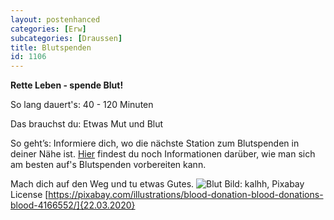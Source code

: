 ```yaml
---
layout: postenhanced
categories: [Erw]
subcategories: [Draussen]
title: Blutspenden
id: 1106
---
```

**Rette Leben - spende Blut!**

So lang dauert's: 40 - 120 Minuten

Das brauchst du: Etwas Mut und Blut

So geht’s: Informiere dich, wo die nächste Station zum Blutspenden in deiner Nähe ist.
[Hier](https://blog.blutspende.de/beitraege/blog/das-erste-mal-zur-blutspende-mit-diesen-tipps-gehen-sie-perfekt-vorbereitet-zu-ihrem-termin) findest du noch Informationen darüber, wie man sich am besten auf's Blutspenden vorbereiten kann.

Mach dich auf den Weg und tu etwas Gutes.
![Blut](https://cdn.pixabay.com/photo/2019/04/29/16/56/blood-donation-4166552_1280.jpg)
Bild: kalhh, Pixabay License [https://pixabay.com/illustrations/blood-donation-blood-donations-blood-4166552/]{22.03.2020}
